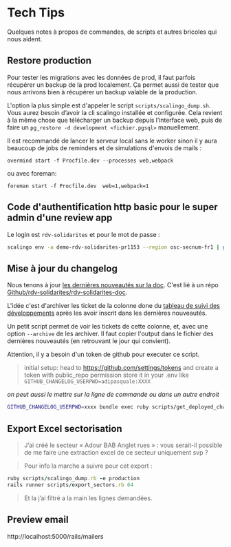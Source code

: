 # Tech Tips

Quelques notes à propos de commandes, de scripts et autres bricoles qui nous aident.

## Restore production

Pour tester les migrations avec les données de prod, il faut parfois récupérer un backup de la prod localement. Ça permet aussi de tester que nous arrivons bien à récupérer un backup valable de la production.

L'option la plus simple est d'appeler le script `scripts/scalingo_dump.sh`. Vous aurez besoin d’avoir la cli scalingo installée et configurée. Cela revient à la même chose que télécharger un backup depuis l’interface web, puis de faire un `pg_restore -d development <fichier.pgsql>` manuellement.

Il est recommandé de lancer le serveur local sans le worker sinon il y aura beaucoup de jobs de reminders et de simulations d'envois de mails :

`overmind start -f Procfile.dev --processes web,webpack`

ou avec foreman:

`foreman start -f Procfile.dev  web=1,webpack=1`

## Code d'authentification http basic pour le super admin d'une review app

Le login est `rdv-solidarites` et pour le mot de passe :

```bash
scalingo env -a demo-rdv-solidarites-pr1153 --region osc-secnum-fr1 | grep BASIC | sed 's/.*=//' | pbcopy
```

## Mise à jour du changelog

Nous tenons à jour [les dernières nouveautés sur la doc](https://doc.rdv-solidarites.fr/dernieres-nouveautes). C'est lié à un répo [Github/rdv-solidarites/rdv-solidarites-doc](https://github.com/rdv-solidarites/rdv-solidarites-doc).

L'idée c'est d'archiver les ticket de la colonne done du [tableau de suivi des développements](https://github.com/betagouv/rdv-solidarites.fr/projects/8?fullscreen=true) après les avoir inscrit dans les dernières nouveautés.

Un petit script permet de voir les tickets de cette colonne, et, avec une option `--archive` de les archiver. Il faut copier l'output dans le fichier des dernières nouveautés (en retrouvant le jour qui convient).

Attention, il y a besoin d'un token de github pour executer ce script.

> initial setup:
> head to https://github.com/settings/tokens and create a token with public_repo permission
> store it in your .env like `GITHUB_CHANGELOG_USERPWD=adipasquale:XXXX`

_on peut aussi le mettre sur la ligne de commande ou dans un autre endroit_

```bash
GITHUB_CHANGELOG_USERPWD=xxxx bundle exec ruby scripts/get_deployed_changes.rb --archive
```

## Export Excel sectorisation

> J’ai créé le secteur « Adour BAB Anglet rues » : vous serait-il possible de me faire une extraction excel de ce secteur uniquement svp ?

> Pour info la marche a suivre pour cet export :

```ruby
ruby scripts/scalingo_dump.rb -e production
rails runner scripts/export_sectors.rb 64
```

> Et la j’ai filtré a la main les lignes demandées.

## Preview email

http://localhost:5000/rails/mailers
